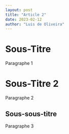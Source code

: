 ```yaml
---
layout: post
title: "Article 2"
date: 2023-02-12
author: "Luis de Oliveira"
---
```


# Sous-Titre

Paragraphe 1

# Sous-Titre 2

Paragraphe 2

## Sous-sous-titre

Paragraphe 3